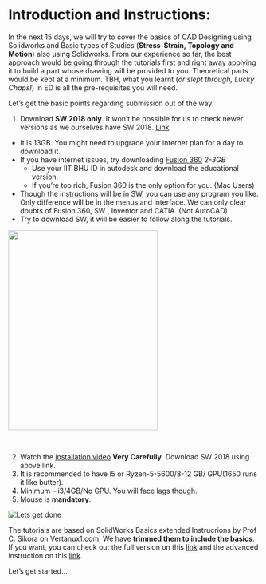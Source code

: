 # Introduction and Instructions:
In the next 15 days, we will try to cover the basics of CAD Designing using Solidworks and
Basic types of Studies (**Stress-Strain, Topology and Motion**) also using Solidworks. From our
experience so far, the best approach would be going through the tutorials first and right
away applying it to build a part whose drawing will be provided to you. Theoretical parts
would be kept at a minimum. TBH, what you learnt (*or slept through, Lucky Chaps!*) in ED is
all the pre-requisites you will need.

Let’s get the basic points regarding submission out of the way.
1. Download **SW 2018 only**. It won’t be possible for us to check newer versions as we ourselves have SW 2018. [Link](https://drive.google.com/file/d/1JThAB3j7ZOxwS6bdzFkAJfCLz3WnLmDo/view)
  - It is 13GB. You might need to upgrade your internet plan for a day to download it.
  - If you have internet issues, try downloading [Fusion 360](https://www.autodesk.com/education/edu-software/overview?sorting=featured&filters=individual) *2-3GB*
    - Use your IIT BHU ID in autodesk and download the educational version.
    - If you’re too rich, Fusion 360 is the only option for you. (Mac Users)
  - Though the instructions will be in SW, you can use any program you like. Only difference will be in the menus and interface. We can only clear doubts of
Fusion 360, SW , Inventor and CATIA. (Not AutoCAD)
  - Try to download SW, it will be easier to follow along the tutorials.

<p align="left">
 <img  width="300" height="400" src="https://github.com/GeneralVader/HDS_SummerCamp/blob/main/media/Screenshot%202022-06-08%20141712.png">
 <p align="center">
 <i></i><br> 
</p>

2. Watch the [installation video](https://drive.google.com/file/d/1izRq2z-kI5NHDZxYg9SqlzzrwGMQDT0U/view) **Very Carefully**. Download SW 2018 using above link.
3. It is recommended to have i5 or Ryzen-5-5600/8-12 GB/ GPU(1650 runs it like butter).
4. Minimum – i3/4GB/No GPU. You will face lags though.
5. Mouse is **mandatory**.

![Lets get done](https://github.com/GeneralVader/HDS_SummerCamp/blob/main/media/aKxDBy1_460s.jpg)

The tutorials are based on SolidWorks Basics extended Instrucrions by Prof C. Sikora on
Vertanux1.com. We have **trimmed them to include the basics**. If you want, you can check
out the full version on this [link](https://www.youtube.com/playlist?list=PLROUP1bV8REQmZgDTTJ0JCanXS8uySo-4) and the advanced instruction on this [link](https://www.youtube.com/playlist?list=PLROUP1bV8REQ3uB7OTT3GunhdOOOfvLFz). 

Let’s get started...


